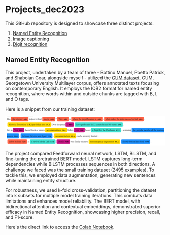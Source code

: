 # Projects_dec2023

This GitHub repository is designed to showcase three distinct projects:

1. [Named Entity Recognition](./Named%20Entity%20Recognition/)
2. [Image captioning](./Image%20Captioning/)
3. [Digit recognition](./Digit%20Recognition/)

## Named Entity Recognition 

This project, undertaken by a team of three - Bottino Manuel, Poetto Patrick, and Shaboian Goar, alongside myself - utilized the [GUM dataset](https://github.com/nluninja/nlp_datasets/tree/main/GUM). GUM, Georgetown University Multilayer corpus, offers annotated texts focusing on contemporary English. It employs the IOB2 format for named entity recognition, where words within and outside chunks are tagged with B, I, and O tags.

Here is a snippet from our training dataset:

![NER_example](Named%20Entity%20Recognition/images/ner.png)

The project compared Feedforward neural network, LSTM, BiLSTM, and fine-tuning the pretrained BERT model. LSTM captures long-term dependencies while BiLSTM processes sequences in both directions. A challenge we faced was the small training dataset (2495 examples). To tackle this, we employed data augmentation, generating new sentences while maintaining entity structure.

For robustness, we used k-fold cross-validation, partitioning the dataset into k subsets for multiple model training iterations. This combats data limitations and enhances model reliability. The BERT model, with bidirectional attention and contextual embeddings, demonstrated superior efficacy in Named Entity Recognition, showcasing higher precision, recall, and F1-score.


Here's the direct link to access the [Colab Notebook](https://colab.research.google.com/drive/1wG27yed191Gi_00GlLZFBIJHPQFCcSWm#scrollTo=L7tplwzLPWLH&uniqifier=1).




